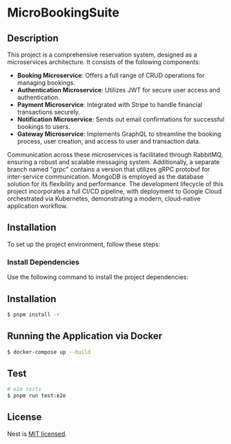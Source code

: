 # MicroBookingSuite

## Description

This project is a comprehensive reservation system, designed as a microservices architecture. It consists of the following components:

- **Booking Microservice**: Offers a full range of CRUD operations for managing bookings.
- **Authentication Microservice**: Utilizes JWT for secure user access and authentication.
- **Payment Microservice**: Integrated with Stripe to handle financial transactions securely.
- **Notification Microservice**: Sends out email confirmations for successful bookings to users.
- **Gateway Microservice**: Implements GraphQL to streamline the booking process, user creation, and access to user and transaction data.

Communication across these microservices is facilitated through RabbitMQ, ensuring a robust and scalable messaging system. Additionally, a separate branch named "grpc" contains a version that utilizes gRPC protobuf for inter-service communication. MongoDB is employed as the database solution for its flexibility and performance. The development lifecycle of this project incorporates a full CI/CD pipeline, with deployment to Google Cloud orchestrated via Kubernetes, demonstrating a modern, cloud-native application workflow.

## Installation

To set up the project environment, follow these steps:

### Install Dependencies

Use the following command to install the project dependencies:

## Installation

```bash
$ pnpm install -r
```

## Running the Application via Docker

```bash
$ docker-compose up --build
```
## Test

```bash
# e2e tests
$ pnpm run test:e2e
```

## License

Nest is [MIT licensed](LICENSE).
